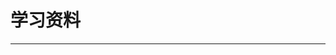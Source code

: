 # 学习资料
---
<content-page 
    :superlink="[
        {
        title: 'ECMAScript',
        icon: 'https://img1.baidu.com/it/u=393673481,1181948800&fm=26&fmt=auto',
        href: 'http://es.xiecheng.live/',
        description: 'ECMAScript2015~2020语法全解析',
      },
      {
        title: 'TypeScript',
        description: 'TypeScript is JavaScript with syntax for types.',
        icon: 'https://www.tslang.cn/assets/images/icons/favicon.ico',
        href: 'https://www.typescriptlang.org/',
      },
      {
        title: 'lodashjs',
        icon: 'https://www.lodashjs.com/img/favicon.ico',
        href: 'https://www.lodashjs.com/',
        description:
          'Lodash 是一个一致性、模块化、高性能的 JavaScript 实用工具库。',
      },
      {
        title: 'Vue.js 技术揭秘',
        description: 'Vue.js 技术揭秘',
        icon: 'https://cn.vuejs.org/images/icons/favicon-32x32.png',
        href: 'https://ustbhuangyi.github.io/vue-analysis/',
      },
      {
        title: '现代 JavaScript 教程',
        icon: 'https://zh.javascript.info/img/favicon/favicon.png',
        href: 'https://zh.javascript.info/',
        description: '从基础知识到高阶主题，只需既简单又详细的解释。',
      },
      {
        title: '小鑫笔记',
        icon: 'https://it200.cn/img/logo.b96656d2.jpg',
        href: 'https://ospoon.github.io/',
        description: '小鑫笔记在线阅读',
      },
    ]"
/>